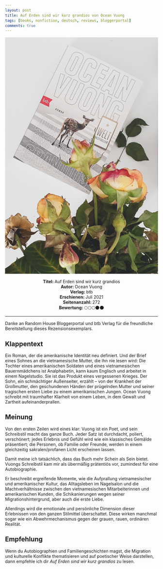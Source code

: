```yaml
---
layout: post
title: Auf Erden sind wir kurz grandios von Ocean Vuong
tags: [books, nonfiction, deutsch, reviews, bloggerportal]
comments: true
---
```


![cover1](../assets/img/auferden.jpg)

<div align="center"><strong>Titel: </strong>Auf Erden sind wir kurz grandios</div>
<div align="center"><strong>Autor: </strong>Ocean Vuong</div>
<div align="center"><strong>Verlag: </strong>btb</div>
<div align="center"><strong>Erschienen: </strong>Juli 2021</div>
<div align="center"><strong>Seitenanzahl: </strong>272</div>
<div align="center"><strong>Bewertung: </strong>🌕🌕🌕🌑🌑 </div>

___

Danke an Random House Bloggerportal und btb Verlag für die freundliche Bereitstellung dieses Rezensionsexemplars. 

## Klappentext
Ein Roman, der die amerikanische Identität neu definiert. Und der Brief eines Sohnes an die vietnamesische Mutter, die ihn nie lesen wird: Die Tochter eines amerikanischen Soldaten und eines vietnamesischen Bauernmädchens ist Analphabetin, kann kaum Englisch und arbeitet in einem Nagelstudio. Sie ist das Produkt eines vergessenen Krieges. Der Sohn, ein schmächtiger Außenseiter, erzählt – von der Krankheit der Großmutter, den geschundenen Händen der prügelnden Mutter und seiner tragischen ersten Liebe zu einem amerikanischen Jungen. Ocean Vuong schreibt mit traumhafter Klarheit von einem Leben, in dem Gewalt und Zartheit aufeinanderprallen.

## Meinung
Von den ersten Zeilen wird eines klar: Vuong ist ein Poet, und sein Schreibstil macht das ganze Buch. Jeder Satz ist durchdacht, poliert, verschönert; jedes Erlebnis und Gefühl wird wie ein klassisches Gemälde präsentiert; die Personen, ob Familie oder Freunde, werden in einem gleichzeitig sakralen/profanen Licht erscheinen lassen.

Damit meine ich tatsächlich, dass das Buch mehr Schein als Sein bietet. Vuongs Schreibstil kam mir als übermäßig prätentiös vor, zumindest für eine Autobiographie.

Er beschreibt ergreifende Momente, wie die Aufprallung vietnamesischer und amerikanischer Kultur, das Alltagsleben im Nagelsalon und die Machtverhältnisse zwischen den vietnamesischen Mitarbeiterinnen und amerikanischen Kunden, die Schikanierungen wegen seiner Migrationshintergrund, aber auch die erste Liebe.

Allerdings wird die emotionale und persönliche Dimension dieser Erlebnissen von den ganzen Stilmittel überschattet. Diese wirken manchmal sogar wie ein Abwehrmechanismus gegen der grauen, rauen, ordinären Realität.

## Empfehlung
Wenn du Autobiographien und Familiengeschichten magst, die Migration und kulturelle Konflikte thematisieren und auf poetischer Weise darstellen, dann empfehle ich dir *Auf Erden sind wir kurz grandios* zu lesen.